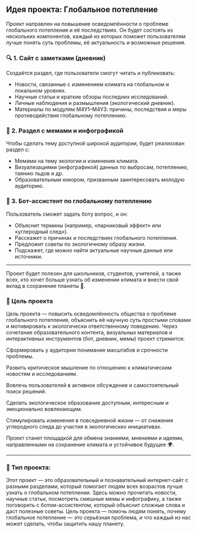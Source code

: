 ## Идея проекта: Глобальное потепление

Проект направлен на повышение осведомлённости о проблеме глобального потепления и её последствиях. Он будет состоять из нескольких компонентов, каждый из которых поможет пользователям лучше понять суть проблемы, её актуальность и возможные решения.

### 🔍 1. Сайт с заметками (дневник)

Создаётся раздел, где пользователи смогут читать и публиковать:
- Новости, связанные с изменением климата на глобальном и локальном уровнях.
- Научные статьи и краткие обзоры последних исследований.
- Личные наблюдения и размышления (экологический дневник).
- Материалы по модулям М4У1–М4У3: причины, последствия и меры противодействия глобальному потеплению.

### 🎨 2. Раздел с мемами и инфографикой

Чтобы сделать тему доступной широкой аудитории, будет реализован раздел с:
- Мемами на тему экологии и изменения климата.
- Визуализациями (инфографикой) данных по выбросам, потеплению, таянию льдов и др.
- Образовательным юмором, призванным заинтересовать молодую аудиторию.

### 🤖 3. Бот-ассистент по глобальному потеплению

Пользователь сможет задать боту вопрос, и он:
- Объяснит термины (например, «парниковый эффект» или «углеродный след»).
- Расскажет о причинах и последствиях глобального потепления.
- Предложит советы по экологичному образу жизни.
- Подскажет, где можно найти актуальные научные данные или источники.

---

Проект будет полезен для школьников, студентов, учителей, а также всех, кто хочет больше узнать об изменении климата и внести свой вклад в сохранение планеты 🌱.
### 🎯 Цель проекта
Цель проекта — повысить осведомлённость общества о проблеме глобального потепления, объяснить её научную суть простыми словами и мотивировать к экологически ответственному поведению. Через сочетание образовательного контента, визуальных материалов и интерактивных инструментов (бот, дневник, мемы) проект стремится:

Сформировать у аудитории понимание масштабов и срочности проблемы.

Развить критическое мышление по отношению к климатическим новостям и исследованиям.

Вовлечь пользователей в активное обсуждение и самостоятельный поиск решений.

Сделать экологическое образование доступным, интересным и эмоционально вовлекающим.

Стимулировать изменения в повседневной жизни — от снижения углеродного следа до участия в экологических инициативах.

Проект станет площадкой для обмена знаниями, мнениями и идеями, направленными на сохранение климата и устойчивое будущее 🌍.

---

### 📌 Тип проекта:
Этот проект — это образовательный и познавательный интернет-сайт с разными разделами, который помогает людям всех возрастов лучше узнать о глобальном потеплении. Здесь можно прочитать новости, научные статьи, посмотреть смешные мемы и инфографику, а также поговорить с ботом-ассистентом, который объяснит сложные слова и даст полезные советы. Цель проекта — помочь людям понять, почему глобальное потепление — это серьёзная проблема, и что каждый из нас может сделать, чтобы защитить нашу планету.

